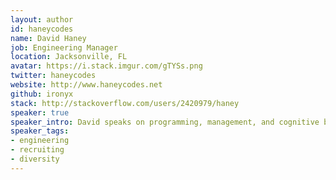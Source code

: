 ```yaml
---
layout: author
id: haneycodes
name: David Haney
job: Engineering Manager
location: Jacksonville, FL
avatar: https://i.stack.imgur.com/gTYSs.png
twitter: haneycodes
website: http://www.haneycodes.net
github: ironyx
stack: http://stackoverflow.com/users/2420979/haney
speaker: true
speaker_intro: David speaks on programming, management, and cognitive biases as they apply to hiring and decision making in the workplace. He specializes in .NET on topics such as performance and optimization, distributed caching, cloud computing, and search algorithms.
speaker_tags:
- engineering
- recruiting
- diversity
---
```

